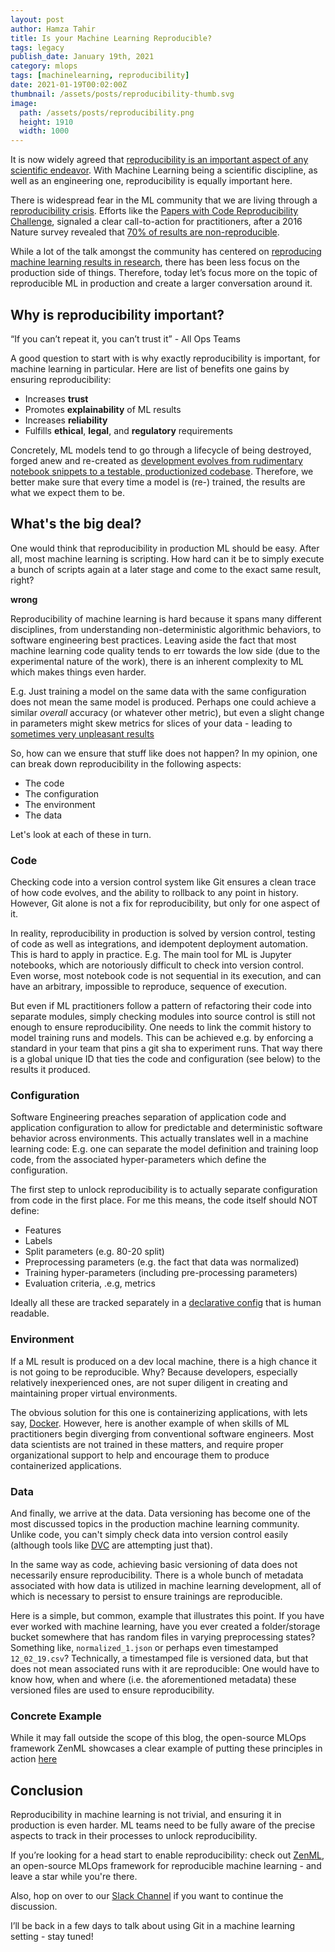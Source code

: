 ```yaml
---
layout: post
author: Hamza Tahir
title: Is your Machine Learning Reproducible?
tags: legacy
publish_date: January 19th, 2021
category: mlops
tags: [machinelearning, reproducibility]
date: 2021-01-19T00:02:00Z
thumbnail: /assets/posts/reproducibility-thumb.svg
image:
  path: /assets/posts/reproducibility.png
  height: 1910
  width: 1000
---
```


It is now widely agreed that [reproducibility is an important aspect of any scientific endeavor](https://blog.ml.cmu.edu/2020/08/31/5-reproducibility/). With Machine Learning being a scientific discipline, as well as an engineering one, reproducibility is equally important here.

There is widespread fear in the ML community that we are living through a [reproducibility crisis](https://www.wired.com/story/artificial-intelligence-confronts-reproducibility-crisis). Efforts like the [Papers with Code Reproducibility Challenge](https://paperswithcode.com/rc2020), signaled a clear call-to-action for practitioners, after a 2016 Nature survey revealed that [70% of results are non-reproducible](https://www.nature.com/news/1-500-scientists-lift-the-lid-on-reproducibility-1.19970).

While a lot of the talk amongst the community has centered on [reproducing machine learning results in research](https://www.sciencedirect.com/science/article/pii/S2666389920300933), there has been less focus on the production side of things. Therefore, today let’s focus more on the topic of reproducible ML in production and create a larger conversation around it.

## Why is reproducibility important?

<div class="text-center py-3 blockquote">
  “If you can’t repeat it, you can’t trust it” - All Ops Teams
</div>

A good question to start with is why exactly reproducibility is important, for machine learning in particular. Here are list of benefits one gains by ensuring reproducibility:

- Increases **trust**
- Promotes **explainability** of ML results
- Increases **reliability**
- Fulfills **ethical**, **legal**, and **regulatory** requirements

Concretely, ML models tend to go through a lifecycle of being destroyed, forged anew and re-created as [development evolves from rudimentary notebook snippets to a testable, productionized codebase](https://blog.zenml.io/technical_debt/). Therefore, we better make sure that every time a model is (re-) trained, the results are what we expect them to be.

## What's the big deal?

One would think that reproducibility in production ML should be easy. After all, most machine learning is scripting. How hard can it be to simply execute a bunch of scripts again at a later stage and come to the exact same result, right?

**wrong**

Reproducibility of machine learning is hard because it spans many different disciplines, from understanding non-deterministic algorithmic behaviors, to software engineering best practices. Leaving aside the fact that most machine learning code quality tends to err towards the low side (due to the experimental nature of the work), there is an inherent complexity to ML which makes things even harder.

E.g. Just training a model on the same data with the same configuration does not mean the same model is produced. Perhaps one could achieve a similar _overall_ accuracy (or whatever other metric), but even a slight change in parameters might skew metrics for slices of your data - leading to [sometimes very unpleasant results](https://www.theverge.com/2018/1/12/16882408/google-racist-gorillas-photo-recognition-algorithm-ai)

So, how can we ensure that stuff like does not happen? In my opinion, one can break down reproducibility in the following aspects:

- The code
- The configuration
- The environment
- The data

Let's look at each of these in turn.

### Code

Checking code into a version control system like Git ensures a clean trace of how code evolves, and the ability to rollback to any point in history. However, Git alone is not a fix for reproducibility, but only for one aspect of it.

In reality, reproducibility in production is solved by version control, testing of code as well as integrations, and idempotent deployment automation. This is hard to apply in practice. E.g. The main tool for ML is Jupyter notebooks, which are notoriously difficult to check into version control. Even worse, most notebook code is not sequential in its execution, and can have an arbitrary, impossible to reproduce, sequence of execution.

But even if ML practitioners follow a pattern of refactoring their code into separate modules, simply checking modules into source control is still not enough to ensure reproducibility. One needs to link the commit history to model training runs and models. This can be achieved e.g. by enforcing a standard in your team that pins a git sha to experiment runs. That way there is a global unique ID that ties the code and configuration (see below) to the results it produced.

### Configuration

Software Engineering preaches separation of application code and application configuration to allow for predictable and deterministic software behavior across environments. This actually translates well in a machine learning code: E.g. one can separate the model definition and training loop code, from the associated hyper-parameters which define the configuration.

The first step to unlock reproducibility is to actually separate configuration from code in the first place. For me this means, the code itself should NOT define:

- Features
- Labels
- Split parameters (e.g. 80-20 split)
- Preprocessing parameters (e.g. the fact that data was normalized)
- Training hyper-parameters (including pre-processing parameters)
- Evaluation criteria, .e.g, metrics

Ideally all these are tracked separately in a [declarative config](https://blog.zenml.io/declarative_configs_for_mlops/) that is human readable.

### Environment

If a ML result is produced on a dev local machine, there is a high chance it is not going to be reproducible. Why? Because developers, especially relatively inexperienced ones, are not super diligent in creating and maintaining proper virtual environments.

The obvious solution for this one is containerizing applications, with lets say, [Docker](https://docker.com/). However, here is another example of when skills of ML practitioners begin diverging from conventional software engineers. Most data scientists are not trained in these matters, and require proper organizational support to help and encourage them to produce containerized applications.

### Data

And finally, we arrive at the data. Data versioning has become one of the most discussed topics in the production machine learning community. Unlike code, you can't simply check data into version control easily (although tools like [DVC](https://dvc.org) are attempting just that).

In the same way as code, achieving basic versioning of data does not necessarily ensure reproducibility. There is a whole bunch of metadata associated with how data is utilized in machine learning development, all of which is necessary to persist to ensure trainings are reproducible.

Here is a simple, but common, example that illustrates this point. If you have ever worked with machine learning, have you ever created a folder/storage bucket somewhere that has random files in varying preprocessing states? Something like, `normalized_1.json` or perhaps even timestamped `12_02_19.csv`? Technically, a timestamped file is versioned data, but that does not mean associated runs with it are reproducible: One would have to know how, when and where (i.e. the aforementioned metadata) these versioned files are used to ensure reproducibility.

### Concrete Example

While it may fall outside the scope of this blog, the open-source MLOps framework ZenML showcases a clear example
of putting these principles in action [here](https://docs.zenml.io/benefits/ensuring-ml-reproducibility.html)

## Conclusion

Reproducibility in machine learning is not trivial, and ensuring it in production is even harder. ML teams need to be fully aware of the precise aspects to track in their processes to unlock reproducibility.

If you’re looking for a head start to enable reproducibility: check out [ZenML](https://github.com/zenml-io/zenml), an open-source MLOps framework for reproducible machine learning - and leave a star while you're there.

Also, hop on over to our [Slack Channel](https://zenml.io/slack-invite) if you want to continue the discussion.

I’ll be back in a few days to talk about using Git in a machine learning setting - stay tuned!
